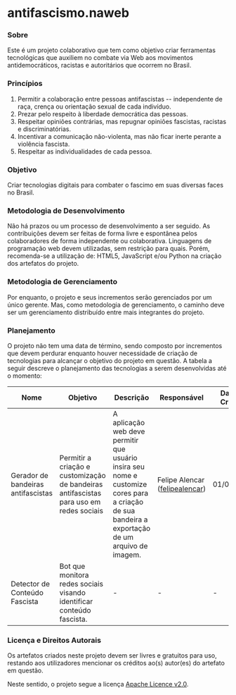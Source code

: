 # antifascismo.naweb
### Sobre
Este é um projeto colaborativo que tem como objetivo criar ferramentas tecnológicas que auxiliem no combate via Web aos movimentos antidemocráticos, racistas e autoritários que ocorrem no Brasil.

### Princípios
1. Permitir a colaboração entre pessoas antifascistas -- independente de raça, crença ou orientação sexual de cada indivíduo.
2. Prezar pelo respeito à liberdade democrática das pessoas.
3. Respeitar opiniões contrárias, mas repugnar opiniões fascistas, racistas e discriminatórias.
4. Incentivar a comunicação não-violenta, mas não ficar inerte perante a violência fascista.
5. Respeitar as individualidades de cada pessoa.

### Objetivo
Criar tecnologias digitais para combater o fascimo em suas diversas faces no Brasil.

### Metodologia de Desenvolvimento
Não há prazos ou um processo de desenvolvimento a ser seguido. As contribuições devem ser feitas de forma livre e espontânea pelos colaboradores de forma independente ou colaborativa. Linguagens de programação web devem utilizadas, sem restrição para quais. Porém, recomenda-se a utilização de: HTML5, JavaScript e/ou Python na criação dos artefatos do projeto.

### Metodologia de Gerenciamento
Por enquanto, o projeto e seus incrementos serão gerenciados por um único gerente. Mas, como metodologia de gerenciamento, o caminho deve ser um gerenciamento distribuído entre mais integrantes do projeto.

### Planejamento
O projeto não tem uma data de término, sendo composto por incrementos que devem perdurar enquanto houver necessidade de criação de tecnologias para alcançar o objetivo do projeto em questão. A tabela a seguir descreve o planejamento das tecnologias a serem desenvolvidas até o momento:

|  Nome  | Objetivo | Descrição | Responsável | Data de Criação  |
| ------------ | ------------ | ------------ | ------------ | ------------ |
| Gerador de bandeiras antifascistas  | Permitir a criação e customização de bandeiras antifascistas para uso em redes sociais | A aplicação web deve permitir que usuário insira seu nome e customize cores para a criação de sua bandeira a exportação de um arquivo de imagem.  | Felipe Alencar ([felipealencar](https://github.com/felipealencar "felipealencar"))  | 01/06/2020 |
| Detector de Conteúdo Fascista | Bot que monitora redes sociais visando identificar conteúdo fascista. | - | - |  - |

### Licença e Direitos Autorais
Os artefatos criados neste projeto devem ser livres e gratuitos para uso, restando aos utilizadores mencionar os créditos ao(s) autor(es) do artefato em questão.

Neste sentido, o projeto segue a licença [Apache Licence v2.0](http://www.apache.org/licenses/LICENSE-2.0 "Apache Licence v2.0").
